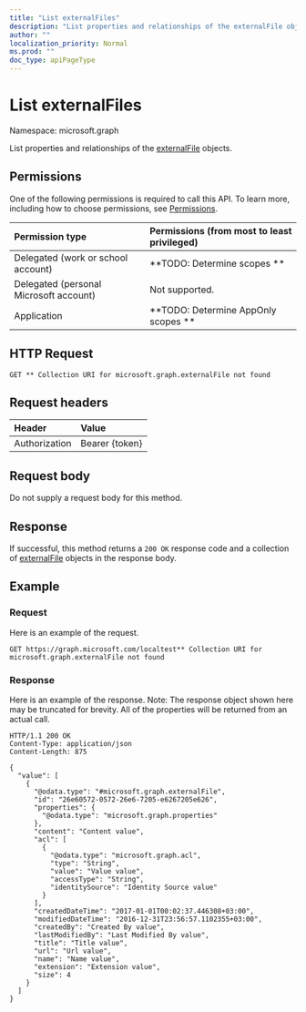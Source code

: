 ```yaml
---
title: "List externalFiles"
description: "List properties and relationships of the externalFile objects."
author: ""
localization_priority: Normal
ms.prod: ""
doc_type: apiPageType
---
```


# List externalFiles

Namespace: microsoft.graph

List properties and relationships of the [externalFile](../resources/externalfile.md) objects.

## Permissions
One of the following permissions is required to call this API. To learn more, including how to choose permissions, see [Permissions](/concepts/permissions-reference.md).

|Permission type|Permissions (from most to least privileged)|
|:---|:---|
|Delegated (work or school account)|**TODO: Determine scopes **|
|Delegated (personal Microsoft account)|Not supported.|
|Application|**TODO: Determine AppOnly scopes **|

## HTTP Request
<!-- {
  "blockType": "ignored"
}
-->
``` http
GET ** Collection URI for microsoft.graph.externalFile not found
```

## Request headers
|Header|Value|
|:---|:---|
|Authorization|Bearer {token}|

## Request body
Do not supply a request body for this method.

## Response
If successful, this method returns a `200 OK` response code and a collection of [externalFile](../resources/externalfile.md) objects in the response body.

## Example

### Request
Here is an example of the request.
<!-- {
  "blockType": "request",
  "name": "get_externalfile"
}
-->
``` http
GET https://graph.microsoft.com/localtest** Collection URI for microsoft.graph.externalFile not found
```

### Response
Here is an example of the response. Note: The response object shown here may be truncated for brevity. All of the properties will be returned from an actual call.
<!-- {
  "blockType": "response",
  "truncated": true,
  "@odata.type": "collection(microsoft.graph.externalfile)"
}
-->
``` http
HTTP/1.1 200 OK
Content-Type: application/json
Content-Length: 875

{
  "value": [
    {
      "@odata.type": "#microsoft.graph.externalFile",
      "id": "26e60572-0572-26e6-7205-e6267205e626",
      "properties": {
        "@odata.type": "microsoft.graph.properties"
      },
      "content": "Content value",
      "acl": [
        {
          "@odata.type": "microsoft.graph.acl",
          "type": "String",
          "value": "Value value",
          "accessType": "String",
          "identitySource": "Identity Source value"
        }
      ],
      "createdDateTime": "2017-01-01T00:02:37.446308+03:00",
      "modifiedDateTime": "2016-12-31T23:56:57.1102355+03:00",
      "createdBy": "Created By value",
      "lastModifiedBy": "Last Modified By value",
      "title": "Title value",
      "url": "Url value",
      "name": "Name value",
      "extension": "Extension value",
      "size": 4
    }
  ]
}
```

